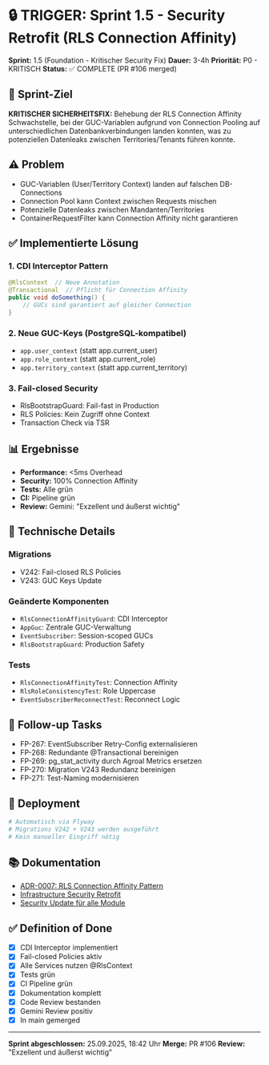 # 🔒 TRIGGER: Sprint 1.5 - Security Retrofit (RLS Connection Affinity)

**Sprint:** 1.5 (Foundation - Kritischer Security Fix)
**Dauer:** 3-4h
**Priorität:** P0 - KRITISCH
**Status:** ✅ COMPLETE (PR #106 merged)

## 🎯 Sprint-Ziel

**KRITISCHER SICHERHEITSFIX:** Behebung der RLS Connection Affinity Schwachstelle, bei der GUC-Variablen aufgrund von Connection Pooling auf unterschiedlichen Datenbankverbindungen landen konnten, was zu potenziellen Datenleaks zwischen Territories/Tenants führen konnte.

## ⚠️ Problem

- GUC-Variablen (User/Territory Context) landen auf falschen DB-Connections
- Connection Pool kann Context zwischen Requests mischen
- Potenzielle Datenleaks zwischen Mandanten/Territories
- ContainerRequestFilter kann Connection Affinity nicht garantieren

## ✅ Implementierte Lösung

### 1. CDI Interceptor Pattern
```java
@RlsContext  // Neue Annotation
@Transactional  // Pflicht für Connection Affinity
public void doSomething() {
    // GUCs sind garantiert auf gleicher Connection
}
```

### 2. Neue GUC-Keys (PostgreSQL-kompatibel)
- `app.user_context` (statt app.current_user)
- `app.role_context` (statt app.current_role)
- `app.territory_context` (statt app.current_territory)

### 3. Fail-closed Security
- RlsBootstrapGuard: Fail-fast in Production
- RLS Policies: Kein Zugriff ohne Context
- Transaction Check via TSR

## 📊 Ergebnisse

- **Performance:** <5ms Overhead
- **Security:** 100% Connection Affinity
- **Tests:** Alle grün
- **CI:** Pipeline grün
- **Review:** Gemini: "Exzellent und äußerst wichtig"

## 🔧 Technische Details

### Migrations
- V242: Fail-closed RLS Policies
- V243: GUC Keys Update

### Geänderte Komponenten
- `RlsConnectionAffinityGuard`: CDI Interceptor
- `AppGuc`: Zentrale GUC-Verwaltung
- `EventSubscriber`: Session-scoped GUCs
- `RlsBootstrapGuard`: Production Safety

### Tests
- `RlsConnectionAffinityTest`: Connection Affinity
- `RlsRoleConsistencyTest`: Role Uppercase
- `EventSubscriberReconnectTest`: Reconnect Logic

## 📝 Follow-up Tasks

- FP-267: EventSubscriber Retry-Config externalisieren
- FP-268: Redundante @Transactional bereinigen
- FP-269: pg_stat_activity durch Agroal Metrics ersetzen
- FP-270: Migration V243 Redundanz bereinigen
- FP-271: Test-Naming modernisieren

## 🚀 Deployment

```bash
# Automatisch via Flyway
# Migrations V242 + V243 werden ausgeführt
# Kein manueller Eingriff nötig
```

## 📚 Dokumentation

- [ADR-0007: RLS Connection Affinity Pattern](../adr/ADR-0007-rls-connection-affinity.md)
- [Infrastructure Security Retrofit](./INFRASTRUCTURE_SECURITY_RETROFIT.md)
- [Security Update für alle Module](./SECURITY_UPDATE_SPRINT_1_5.md)

## ✅ Definition of Done

- [x] CDI Interceptor implementiert
- [x] Fail-closed Policies aktiv
- [x] Alle Services nutzen @RlsContext
- [x] Tests grün
- [x] CI Pipeline grün
- [x] Dokumentation komplett
- [x] Code Review bestanden
- [x] Gemini Review positiv
- [x] In main gemerged

---

**Sprint abgeschlossen:** 25.09.2025, 18:42 Uhr
**Merge:** PR #106
**Review:** "Exzellent und äußerst wichtig"